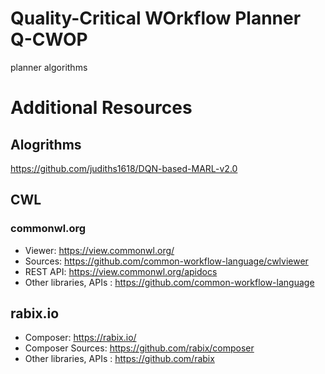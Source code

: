 # Quality-Critical WOrkflow Planner Q-CWOP
planner algorithms

# Additional Resources
## Alogrithms 
https://github.com/judiths1618/DQN-based-MARL-v2.0

## CWL
### commonwl.org 
* Viewer: https://view.commonwl.org/ 
* Sources: https://github.com/common-workflow-language/cwlviewer
* REST API: https://view.commonwl.org/apidocs
* Other libraries, APIs : https://github.com/common-workflow-language

## rabix.io
* Composer: https://rabix.io/
* Composer Sources: https://github.com/rabix/composer
* Other libraries, APIs : https://github.com/rabix
